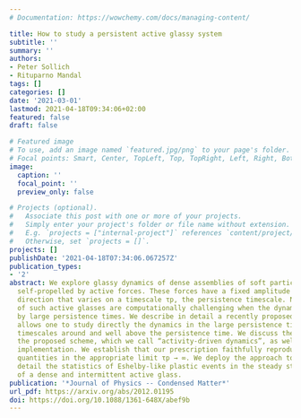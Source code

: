 ```yaml
---
# Documentation: https://wowchemy.com/docs/managing-content/

title: How to study a persistent active glassy system
subtitle: ''
summary: ''
authors:
- Peter Sollich
- Rituparno Mandal
tags: []
categories: []
date: '2021-03-01'
lastmod: 2021-04-18T09:34:06+02:00
featured: false
draft: false

# Featured image
# To use, add an image named `featured.jpg/png` to your page's folder.
# Focal points: Smart, Center, TopLeft, Top, TopRight, Left, Right, BottomLeft, Bottom, BottomRight.
image:
  caption: ''
  focal_point: ''
  preview_only: false

# Projects (optional).
#   Associate this post with one or more of your projects.
#   Simply enter your project's folder or file name without extension.
#   E.g. `projects = ["internal-project"]` references `content/project/deep-learning/index.md`.
#   Otherwise, set `projects = []`.
projects: []
publishDate: '2021-04-18T07:34:06.067257Z'
publication_types:
- '2'
abstract: We explore glassy dynamics of dense assemblies of soft particles that are
  self-propelled by active forces. These forces have a fixed amplitude and a propulsion
  direction that varies on a timescale τp, the persistence timescale. Numerical simulations
  of such active glasses are computationally challenging when the dynamics is governed
  by large persistence times. We describe in detail a recently proposed scheme that
  allows one to study directly the dynamics in the large persistence time limit, on
  timescales around and well above the persistence time. We discuss the idea behind
  the proposed scheme, which we call “activity-driven dynamics”, as well as its numerical
  implementation. We establish that our prescription faithfully reproduces all dynamical
  quantities in the appropriate limit τp → ∞. We deploy the approach to explore in
  detail the statistics of Eshelby-like plastic events in the steady state dynamics
  of a dense and intermittent active glass.
publication: '*Journal of Physics -- Condensed Matter*'
url_pdf: https://arxiv.org/abs/2012.01195
doi: https://doi.org/10.1088/1361-648X/abef9b
---
```

